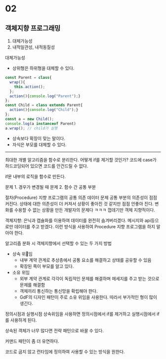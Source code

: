 # 02

## 객체지향 프로그래밍

1. 대체가능성
2. 내적일관성, 내적동질성

대체가능성

- 상위형은 하위형을 대체할 수 있다.

```js
const Parent = class{
  wrap(){
    this.action();
  };
  action(){console.log("Parent");}
};
const Child = class extends Parent{
  action(){console.log("Child");}
};
const a = new Child();
console.log(a instanceof Parent)
a.wrap(); // child가 실행
```

- 상속보다 확장이 맞는 말이다.
- 자식은 부모를 대체할 수 있다.

----

최대한 개별 알고리즘을 함수로 분리한다.
어떻게 if를 제거할 것인가?
코드에 case가 하드코딩되어 있으면 코드를 안건드릴 수 없다.

if문 내부의 로직을 함수로 만든다.

문제 1. 경우가 변경될 때
문제 2. 함수 간 공통 부분

절차(Procedure) 지향 프로그램의 공통 의존 데이터 문제
공통 부분의 의존성이 점점 커진다.
상태에 대한 의존성이 더 커져서 상황이 좋아진 것 같지만 점점 안좋아 진다.
변화를 수용할 수 없는 상황을 만든 개발자의 문제다 ㅋㅋㅋ
껍데기만 객체 지향적이다.

객체지향: 은닉과 캡슐화를 이용하여 데이터를 완전히 숨겨버리겠다.
메시지와 api등으로만 데이터를 주고 받겠다.
이런 방식을 사용하여 Procedure 지향 프로그램을 하지 말아야 한다.

알고리즘 분화 시 객체지향에서 선택할 수 있는 두 가지 방법

- 상속 위임
  - 내부 계약 관계로 추상층에서 공통 요소를 해결하고 상태를 공유할 수 있음
  - 확장된 쪽이 부모를 알고 있다.
- 소유 위임
  - 외부 계약 관계로 각각이 독립적인 문제를 해결하며 메세지를 주고 받는 것으로 문제를 해결함
  - 객체끼리 통신하는 통신망을 확립해야 한다.
  - GdF의 디자인 패턴이 주로 소유 위임을 사용한다. 따라서 부가적인 형이 많이 생긴다.

정의시점과 실행시점
상속위임을 사용하면 정의시점에서 if를 제거하고 실행시점에서 if를 사용하게 된다.

상속된 객체가 너무 많다면 전략 패턴으로 바꿀 수 있다.

커맨드 패턴이 좀 더 유연하다.

코드로 굽지 않고 런타임에 정의하여 사용할 수 있는 방식을 원한다.

